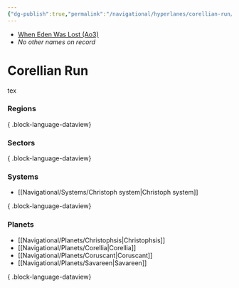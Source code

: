 ```yaml
---
{"dg-publish":true,"permalink":"/navigational/hyperlanes/corellian-run/","tags":["map","hyperlane"],"noteIcon":"saber1"}
---
```


- [When Eden Was Lost (Ao3)](https://archiveofourown.org/works/19334440)
- *No other names on record*
# Corellian Run
tex

### Regions

{ .block-language-dataview}
### Sectors

{ .block-language-dataview}
### Systems
- [[Navigational/Systems/Christoph system\|Christoph system]]

{ .block-language-dataview}
### Planets
- [[Navigational/Planets/Christophsis\|Christophsis]]
- [[Navigational/Planets/Corellia\|Corellia]]
- [[Navigational/Planets/Coruscant\|Coruscant]]
- [[Navigational/Planets/Savareen\|Savareen]]

{ .block-language-dataview}
